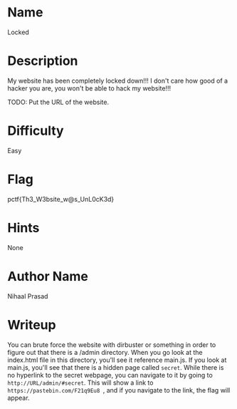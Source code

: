# Name
Locked

# Description
My website has been completely locked down!!! I don't care how good of a hacker you are, you won't be able to hack my website!!!

TODO: Put the URL of the website.

# Difficulty
Easy

# Flag
pctf{Th3\_W3bsite\_w@s\_UnL0cK3d}

# Hints
None

# Author Name
Nihaal Prasad

# Writeup
You can brute force the website with dirbuster or something in order to figure out that there is a /admin directory. When you go look at the index.html file in this directory, you'll see it reference main.js. If you look at main.js, you'll see that there is a hidden page called ```secret```. While there is no hyperlink to the secret webpage, you can navigate to it by going to `http://URL/admin/#secret`. This will show a link to ```https://pastebin.com/F21q9Eu8 ```, and if you navigate to the link, the flag will appear.
